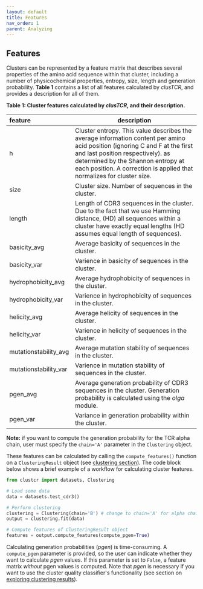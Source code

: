 ```yaml
---
layout: default
title: Features
nav_order: 1
parent: Analyzing
---
```



## Features

Clusters can be represented by a feature matrix that describes several properties of the amino acid sequence within that cluster, including a number of physicochemical properties, entropy, size, length and generation probability. **Table 1** contains a list of all features calculated by *clusTCR*, and provides a description for all of them.

**Table 1: Cluster features calculated by *clusTCR*, and their description.**

| feature               | description                                                  |
| :-------------------- | ------------------------------------------------------------ |
| h                     | Cluster entropy. This value describes the average information content per amino acid position (ignoring C and F at the first and last position respectively). as determined by the Shannon entropy at each position. A correction is applied that normalizes for cluster size. |
| size                  | Cluster size. Number of sequences in the cluster.            |
| length                | Length of CDR3 sequences in the cluster. Due to the fact that we use Hamming distance, (HD) all sequences within a cluster have exactly equal lengths (HD assumes equal length of sequences). |
| basicity_avg          | Average basicity of sequences in the cluster.                |
| basicity_var          | Varience in basicity of sequences in the cluster.            |
| hydrophobicity_avg    | Average hydrophobicity of sequences in the cluster.          |
| hydrophobicity_var    | Varience in hydrophobicity of sequences in the cluster.      |
| helicity_avg          | Average helicity of sequences in the cluster.                |
| helicity_var          | Varience in helicity of sequences in the cluster.            |
| mutationstability_avg | Average mutation stability of sequences in the cluster.      |
| mutationstability_var | Varience in mutation stability of sequences in the cluster.  |
| pgen_avg              | Average generation probability of CDR3 sequences in the cluster. Generation probability is calculated using the *olga* module. |
| pgen_var              | Variance in generation probability within the cluster.       |

**Note:** if you want to compute the generation probability for the TCR alpha chain, user must specify the `chain='A'` parameter in the `Clustering` object.

These features can be calculated by calling the `compute_features()` function on a `ClusteringResult` object (see [clustering section](../clustering/how-to-use)). The code block below shows a brief example of a workflow for calculating cluster features.

```python
from clustcr import datasets, Clustering

# Load some data
data = datasets.test_cdr3()

# Perform clustering
clustering = Clustering(chain='B') # change to chain='A' for alpha chain
output = clustering.fit(data)

# Compute features of ClusteringResult object
features = output.compute_features(compute_pgen=True)
```

Calculating generation probabilities (*pgen*) is time-consuming. A `compute_pgen` parameter is provided, so the user can indicate whether they want to calculate *pgen* values. If this parameter is set to `False`, a feature matrix *without* pgen values is computed. Note that *pgen* is necessary if you want to use the cluster quality classifier's functionality (see section on [exploring clustering results](exploration)).